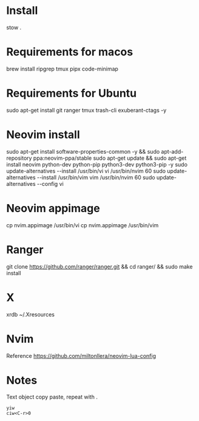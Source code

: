 # Install

stow .

# Requirements for macos
brew install ripgrep tmux pipx code-minimap

# Requirements for Ubuntu
sudo apt-get install git ranger tmux trash-cli exuberant-ctags -y

# Neovim install
sudo apt-get install software-properties-common -y && sudo apt-add-repository ppa:neovim-ppa/stable
sudo apt-get update && sudo apt-get install neovim python-dev python-pip python3-dev python3-pip -y
sudo update-alternatives --install /usr/bin/vi vi /usr/bin/nvim 60
sudo update-alternatives --install /usr/bin/vim vim /usr/bin/nvim 60
sudo update-alternatives --config vi

# Neovim appimage
cp nvim.appimage /usr/bin/vi
cp nvim.appimage /usr/bin/vim

# Ranger
git clone https://github.com/ranger/ranger.git && cd ranger/ && sudo make install

# X
xrdb ~/.Xresources

# Nvim

Reference
  https://github.com/miltonllera/neovim-lua-config

# Notes

Text object copy paste, repeat with .

	yiw
	ciw<C-r>0
